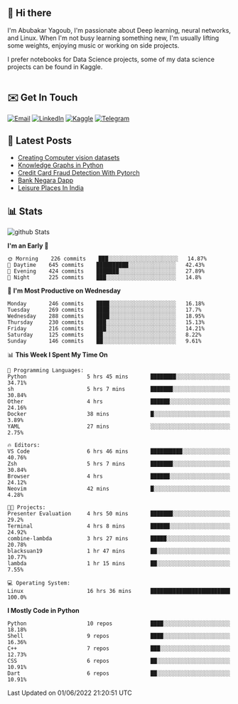 ## 👋 Hi there

I'm Abubakar Yagoub, I'm passionate about Deep learning, neural networks, and
Linux. When I'm not busy learning something new, I'm usually lifting some
weights, enjoying music or working on side projects.

I prefer notebooks for Data Science projects, some of my data science projects
can be found in Kaggle. <br> <br>

## ✉️ Get In Touch

[![Email](https://img.shields.io/badge/Email-f1f1f1?style=for-the-badge&logo=gmail&logoColor=0f111a)](mailto:hi@blacksuan19.dev)
[![LinkedIn](https://img.shields.io/badge/LinkedIn-0077B5?style=for-the-badge&logo=linkedin&logoColor=white)](https://www.linkedin.com/in/blacksuan19/)
[![Kaggle](https://img.shields.io/badge/Kaggle-5acfff?style=for-the-badge&logo=kaggle&logoColor=white)](http://kaggle.com/abubakaryagob/)
[![Telegram](https://img.shields.io/badge/Telegram-2CA5E0?style=for-the-badge&logo=telegram&logoColor=white)](https://t.me/blacksuan19)

## 📩 Latest Posts

<!-- BLOG-POST-LIST:START -->
- [Creating Computer vision datasets](http://blacksuan19.dev/blog/creating-datasets/)
- [Knowledge Graphs in Python](http://blacksuan19.dev/projects/Knowledge_Graphs/)
- [Credit Card Fraud Detection With Pytorch](http://blacksuan19.dev/projects/credit-card-fraud-detection-with-pytorch/)
- [Bank Negara Dapp](http://blacksuan19.dev/projects/bank-negara/)
- [Leisure Places In India](http://blacksuan19.dev/projects/leisure-places-in-india/)
<!-- BLOG-POST-LIST:END -->

## 📊 Stats

![github Stats](https://github-readme-stats.vercel.app/api?username=blacksuan19&theme=github_dark&show_icons=true&count_private=true&custom_title=Github%20Stats&hide_border=true)

<!--START_SECTION:waka-->
**I'm an Early 🐤** 

```text
🌞 Morning    226 commits    ███░░░░░░░░░░░░░░░░░░░░░░   14.87% 
🌆 Daytime    645 commits    ██████████░░░░░░░░░░░░░░░   42.43% 
🌃 Evening    424 commits    ███████░░░░░░░░░░░░░░░░░░   27.89% 
🌙 Night      225 commits    ███░░░░░░░░░░░░░░░░░░░░░░   14.8%

```
📅 **I'm Most Productive on Wednesday** 

```text
Monday       246 commits    ████░░░░░░░░░░░░░░░░░░░░░   16.18% 
Tuesday      269 commits    ████░░░░░░░░░░░░░░░░░░░░░   17.7% 
Wednesday    288 commits    ████░░░░░░░░░░░░░░░░░░░░░   18.95% 
Thursday     230 commits    ███░░░░░░░░░░░░░░░░░░░░░░   15.13% 
Friday       216 commits    ███░░░░░░░░░░░░░░░░░░░░░░   14.21% 
Saturday     125 commits    ██░░░░░░░░░░░░░░░░░░░░░░░   8.22% 
Sunday       146 commits    ██░░░░░░░░░░░░░░░░░░░░░░░   9.61%

```


📊 **This Week I Spent My Time On** 

```text
💬 Programming Languages: 
Python                   5 hrs 45 mins       ████████░░░░░░░░░░░░░░░░░   34.71% 
sh                       5 hrs 7 mins        ███████░░░░░░░░░░░░░░░░░░   30.84% 
Other                    4 hrs               ██████░░░░░░░░░░░░░░░░░░░   24.16% 
Docker                   38 mins             █░░░░░░░░░░░░░░░░░░░░░░░░   3.89% 
YAML                     27 mins             ░░░░░░░░░░░░░░░░░░░░░░░░░   2.75%

🔥 Editors: 
VS Code                  6 hrs 46 mins       ██████████░░░░░░░░░░░░░░░   40.76% 
Zsh                      5 hrs 7 mins        ███████░░░░░░░░░░░░░░░░░░   30.84% 
Browser                  4 hrs               ██████░░░░░░░░░░░░░░░░░░░   24.12% 
Neovim                   42 mins             █░░░░░░░░░░░░░░░░░░░░░░░░   4.28%

🐱‍💻 Projects: 
Presenter Evaluation     4 hrs 50 mins       ███████░░░░░░░░░░░░░░░░░░   29.2% 
Terminal                 4 hrs 8 mins        ██████░░░░░░░░░░░░░░░░░░░   24.92% 
combine-lambda           3 hrs 27 mins       █████░░░░░░░░░░░░░░░░░░░░   20.78% 
blacksuan19              1 hr 47 mins        ██░░░░░░░░░░░░░░░░░░░░░░░   10.77% 
lambda                   1 hr 15 mins        ██░░░░░░░░░░░░░░░░░░░░░░░   7.55%

💻 Operating System: 
Linux                    16 hrs 36 mins      █████████████████████████   100.0%

```

**I Mostly Code in Python** 

```text
Python                   10 repos            ████░░░░░░░░░░░░░░░░░░░░░   18.18% 
Shell                    9 repos             ████░░░░░░░░░░░░░░░░░░░░░   16.36% 
C++                      7 repos             ███░░░░░░░░░░░░░░░░░░░░░░   12.73% 
CSS                      6 repos             ██░░░░░░░░░░░░░░░░░░░░░░░   10.91% 
Dart                     6 repos             ██░░░░░░░░░░░░░░░░░░░░░░░   10.91%

```



 Last Updated on 01/06/2022 21:20:51 UTC
<!--END_SECTION:waka-->
